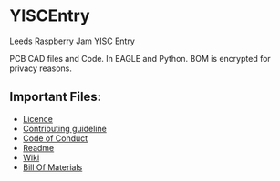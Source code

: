 # YISCEntry
Leeds Raspberry Jam YISC Entry

PCB CAD files and Code. In EAGLE and Python. BOM is encrypted for privacy reasons.
## Important Files:
* [Licence](https://github.com/Mcharlsto/YISCEntry/blob/master/LICENSE)
* [Contributing guideline](https://github.com/Mcharlsto/YISCEntry/blob/master/CONTRIBUTING.md)
* [Code of Conduct](https://github.com/Mcharlsto/YISCEntry/blob/master/CODE_OF_CONDUCT.md)
* [Readme](https://github.com/Mcharlsto/YISCEntry/blob/master/README.md)
* [Wiki](https://github.com/Mcharlsto/YISCEntry/wiki)
* [Bill Of Materials](https://github.com/Mcharlsto/YISCEntry/BillOfMaterials.xlsx)
